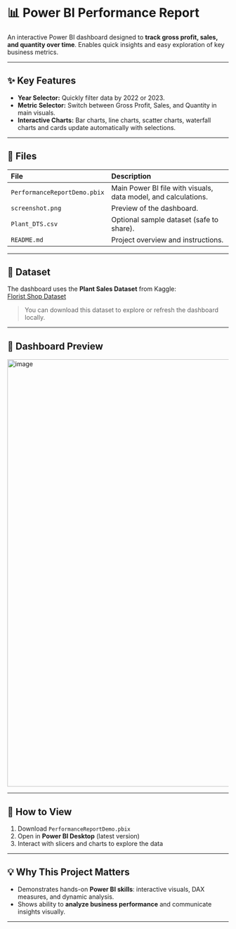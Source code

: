 # 📊 Power BI Performance Report

An interactive Power BI dashboard designed to **track gross profit, sales, and quantity over time**. Enables quick insights and easy exploration of key business metrics.

---

## ✨ Key Features

* **Year Selector:** Quickly filter data by 2022 or 2023.  
* **Metric Selector:** Switch between Gross Profit, Sales, and Quantity in main visuals.  
* **Interactive Charts:** Bar charts, line charts, scatter charts, waterfall charts and cards update automatically with selections.

---

## 📁 Files

| File | Description |
| :--- | :--- |
| `PerformanceReportDemo.pbix` | Main Power BI file with visuals, data model, and calculations. |
| `screenshot.png` | Preview of the dashboard. |
| `Plant_DTS.csv` | Optional sample dataset (safe to share). |
| `README.md` | Project overview and instructions. |

---

## 📂 Dataset

The dashboard uses the **Plant Sales Dataset** from Kaggle:  
[Florist Shop Dataset](https://www.kaggle.com/datasets/xavierberge/florist-shop-dataset)  

> You can download this dataset to explore or refresh the dashboard locally.

---
## 📸 Dashboard Preview
<img width="1910" height="973" alt="image" src="https://github.com/user-attachments/assets/14870631-4ad1-411d-9b39-93df3fc97a8b" />

---

## 🚀 How to View

1. Download `PerformanceReportDemo.pbix`  
2. Open in **Power BI Desktop** (latest version)  
3. Interact with slicers and charts to explore the data  

---

## 💡 Why This Project Matters

* Demonstrates hands-on **Power BI skills**: interactive visuals, DAX measures, and dynamic analysis.  
* Shows ability to **analyze business performance** and communicate insights visually.  

---

